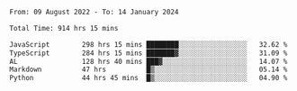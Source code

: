 
<!--START_SECTION:waka-->

```txt
From: 09 August 2022 - To: 14 January 2024

Total Time: 914 hrs 15 mins

JavaScript        298 hrs 15 mins ████████░░░░░░░░░░░░░░░░░   32.62 %
TypeScript        284 hrs 15 mins ███████▓░░░░░░░░░░░░░░░░░   31.09 %
AL                128 hrs 40 mins ███▓░░░░░░░░░░░░░░░░░░░░░   14.07 %
Markdown          47 hrs          █▒░░░░░░░░░░░░░░░░░░░░░░░   05.14 %
Python            44 hrs 45 mins  █▒░░░░░░░░░░░░░░░░░░░░░░░   04.90 %
```

<!--END_SECTION:waka-->











